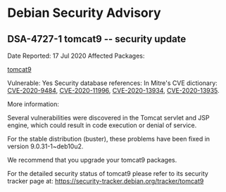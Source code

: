 
Debian Security Advisory
========================


DSA-4727-1 tomcat9 -- security update
-------------------------------------



Date Reported:
17 Jul 2020
Affected Packages:

[tomcat9](https://packages.debian.org/src:tomcat9)

Vulnerable:
Yes
Security database references:
In Mitre's CVE dictionary: [CVE-2020-9484](https://security-tracker.debian.org/tracker/CVE-2020-9484), [CVE-2020-11996](https://security-tracker.debian.org/tracker/CVE-2020-11996), [CVE-2020-13934](https://security-tracker.debian.org/tracker/CVE-2020-13934), [CVE-2020-13935](https://security-tracker.debian.org/tracker/CVE-2020-13935).  

More information:

Several vulnerabilities were discovered in the Tomcat servlet and JSP
engine, which could result in code execution or denial of service.


For the stable distribution (buster), these problems have been fixed in
version 9.0.31-1~deb10u2.


We recommend that you upgrade your tomcat9 packages.


For the detailed security status of tomcat9 please refer to
its security tracker page at:
<https://security-tracker.debian.org/tracker/tomcat9>





